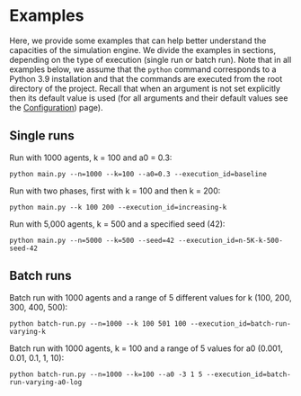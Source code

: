 # Examples
Here, we provide some examples that can help better understand the capacities of the simulation engine. 
We divide the examples in sections, depending on the type of execution (single run or batch run). Note that in all 
examples below, we assume that the ```python``` command corresponds to a Python 3.9 installation and that the commands 
are executed from the root directory of the project. Recall that when an argument is not set explicitly then its default 
value is used (for all arguments and their default values see the [Configuration](configuration.md)) page).

## Single runs

Run with 1000 agents, k = 100 and a0 = 0.3: 
    
    python main.py --n=1000 --k=100 --a0=0.3 --execution_id=baseline

Run with two phases, first with k = 100 and then k = 200: 

    python main.py --k 100 200 --execution_id=increasing-k

Run with 5,000 agents, k = 500 and a specified seed (42):

    python main.py --n=5000 --k=500 --seed=42 --execution_id=n-5K-k-500-seed-42


## Batch runs

Batch run with 1000 agents and a range of 5 different values for k (100, 200, 300, 400, 500): 

    python batch-run.py --n=1000 --k 100 501 100 --execution_id=batch-run-varying-k

Batch run with 1000 agents, k = 100 and a range of 5 values for a0 (0.001, 0.01, 0.1, 1, 10): 

    python batch-run.py --n=1000 --k=100 --a0 -3 1 5 --execution_id=batch-run-varying-a0-log

